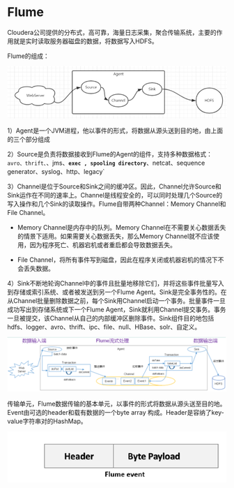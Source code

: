 # Flume

Cloudera公司提供的分布式，高可靠，海量日志采集，聚合传输系统，主要的作用就是实时读取服务器磁盘的数据，将数据写入HDFS。

Flume的组成：

![](img/flu/1.png)



1）Agent是一个JVM进程，他以事件的形式，将数据从源头送到目的地，由上面的三个部分组成

2）Source是负责将数据接收到Flume的Agent的组件，支持多种数据格式：`avro、thrift、`、jms、**`exec , spooling directory`**、netcat、sequence generator、syslog、http、legacy`

3）Channel是位于Source和Sink之间的缓冲区。因此，Channel允许Source和Sink运作在不同的速率上。Channel是线程安全的，可以同时处理几个Source的写入操作和几个Sink的读取操作。Flume自带两种Channel：Memory Channel和File Channel。

* Memory Channel是内存中的队列。Memory Channel在不需要关心数据丢失的情景下适用。如果需要关心数据丢失，那么Memory Channel就不应该使用，因为程序死亡、机器宕机或者重启都会导致数据丢失。

* File Channel，将所有事件写到磁盘，因此在程序关闭或机器宕机的情况下不会丢失数据。

4）Sink不断地轮询Channel中的事件且批量地移除它们，并将这些事件批量写入到存储或索引系统、或者被发送到另一个Flume Agent。Sink是完全事务性的。在从Channel批量删除数据之前，每个Sink用Channel启动一个事务。批量事件一旦成功写出到存储系统或下一个Flume Agent，Sink就利用Channel提交事务。事务一旦被提交，该Channel从自己的内部缓冲区删除事件。Sink组件目的地包括hdfs、logger、avro、thrift、ipc、file、null、HBase、solr、自定义。

![](img/flu/2.png)

传输单元，Flume数据传输的基本单元，以事件的形式将数据从源头送至目的地。  Event由可选的header和载有数据的一个byte array 构成。Header是容纳了key-value字符串对的HashMap。

![](img/flu/3.png)

